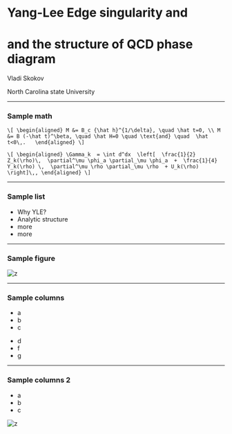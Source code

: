 # Yang-Lee Edge singularity and <!-- .element: class="r-fit-text" -->

# and the structure of QCD phase diagram <!-- .element: class="r-fit-text" -->

Vladi Skokov

North Carolina state University

---

### Sample math

`\[
    \begin{aligned}
        M &= B_c {\hat h}^{1/\delta}, \quad \hat t=0, \\
        M &= B (-\hat t)^\beta, \quad \hat H=0 \quad \text{and} \quad  \hat t<0\,.  
    \end{aligned}
\]`<!-- .element: class="r-fit-text" -->

`\[
    \begin{aligned}
    \Gamma_k  = \int d^dx  \left[  \frac{1}{2} Z_k(\rho)\,  \partial^\mu \phi_a \partial_\mu \phi_a  +  \frac{1}{4} Y_k(\rho) \,  \partial^\mu \rho \partial_\mu \rho  + U_k(\rho) \right]\,,
    \end{aligned}
\]`<!-- .element: class="r-fit-text" -->

---

### Sample list

- Why YLE?
- Analytic structure
- more
- more

---

### Sample figure

![z](https://inspirehep.net/files/66674c85c2204835d6588978249abf9d)<!-- .element: class="r-fit-text" -->

---

### Sample columns 


<div class="container">

<div class="col" data-markdown>
    
- a
- b 
- c
    
</div>

<div class="col" data-markdown>
    
- d
- f
- g
  
</div>
</div>


---

### Sample columns 2


<div class="container">

<div class="half-part" data-markdown>
    
- a
- b 
- c
    
</div>

<div class="half-part" data-markdown>
    
![z](https://inspirehep.net/files/66674c85c2204835d6588978249abf9d)
</div>
</div>




